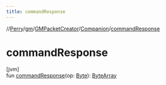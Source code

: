 ```yaml
---
title: commandResponse
---
```

//[Perry](../../../../index.html)/[gm](../../index.html)/[GMPacketCreator](../index.html)/[Companion](index.html)/[commandResponse](command-response.html)



# commandResponse



[jvm]\
fun [commandResponse](command-response.html)(op: [Byte](https://kotlinlang.org/api/latest/jvm/stdlib/kotlin/-byte/index.html)): [ByteArray](https://kotlinlang.org/api/latest/jvm/stdlib/kotlin/-byte-array/index.html)




